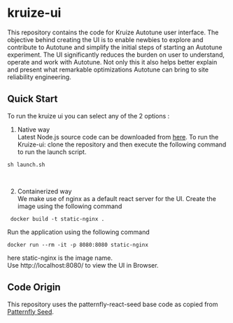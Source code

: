 # kruize-ui
This repository contains the code for Kruize Autotune user interface. The objective behind creating the UI is to enable newbies to explore and contribute to Autotune and simplify the initial steps of starting an Autotune experiment. The UI significantly reduces the burden on user to understand, operate and work with Autotune. Not only this it also helps better explain and present what remarkable optimizations Autotune can bring to site reliability engineering.

## Quick Start
To run the kruize ui you can select any of the 2 options :

1. Native way<br />
Latest Node.js source code can be downloaded from [here](https://nodejs.org/en/download/).
To run the Kruize-ui: clone the repository and then execute the following command to run the launch script.<br />
```
sh launch.sh
```
<br />

2. Containerized way<br />
We make use of nginx as a default react server for the UI.
Create the image using the following command<br />

```
 docker build -t static-nginx .
```
Run the application using the following command

```
docker run --rm -it -p 8080:8080 static-nginx
```

here static-nginx is the image name.<br />
Use http://localhost:8080/ to view the UI in Browser.



## Code Origin
This repository uses the patternfly-react-seed base code as copied from [Patternfly Seed](https://github.com/patternfly/patternfly-react-seed).
